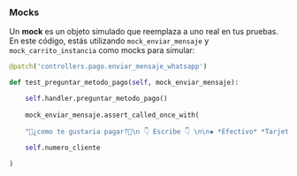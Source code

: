 ### **Mocks**

Un **mock** es un objeto simulado que reemplaza a uno real en tus pruebas. En este código, estás utilizando `mock_enviar_mensaje` y `mock_carrito_instancia` como mocks para simular:

```python
@patch('controllers.pago.enviar_mensaje_whatsapp')

def test_preguntar_metodo_pago(self, mock_enviar_mensaje):

	self.handler.preguntar_metodo_pago()
	
	mock_enviar_mensaje.assert_called_once_with(
	
	"🔷¿como te gustaria pagar?🔷\n 👇 Escribe 👇 \n\n▪️ *Efectivo* *Tarjeta* ▪️",
	
	self.numero_cliente

)
```